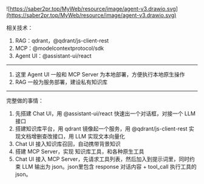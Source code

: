 ![https://saber2pr.top/MyWeb/resource/image/agent-v3.drawio.svg](https://saber2pr.top/MyWeb/resource/image/agent-v3.drawio.svg)

相关技术：
1. RAG：qdrant，@qdrant/js-client-rest
2. MCP：@modelcontextprotocol/sdk
3. Agent UI：@assistant-ui/react

--- 
1. 这里 Agent UI 一般和 MCP Server 为本地部署，方便执行本地原生操作
2. RAG 一般为服务部署，建设私有知识库

---
完整做的事情：
1. 先搭建 Chat UI，用 @assistant-ui/react 快速出一个对话框，对接一个 LLM 接口
2. 搭建知识库平台，用 qdrant 镜像起一个服务，用 @qdrant/js-client-rest 实现文档增删查改接口，用 LLM 实现文本向量化
3. Chat UI 接入知识库召回，自动携带背景知识
4. 搭建 MCP Server，实现 知识库工具，和各种原生工具
5. Chat UI 接入 MCP Server，先请求工具列表，然后加入到提示词里，同时约束 LLM 输出为 json。json里包含 response 对话内容 + tool_call 执行工具的json。